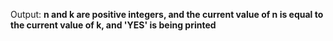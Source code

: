 Output: **n and k are positive integers, and the current value of n is equal to the current value of k, and 'YES' is being printed**
